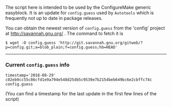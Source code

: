 The script here is intended to be used by the ConfigureMake generic easyblock. It is an update for `config.guess` used
by `Autotools` which is frequently not up to date in package releases.

You can obtain the newest version of `config.guess` from the 'config' project at
http://savannah.gnu.org/ . The command to fetch it is
```
$ wget -O config.guess 'http://git.savannah.gnu.org/gitweb/?p=config.git;a=blob_plain;f=config.guess;hb=HEAD'
```

---

### Current `config.guess` info ###

```
timestamp='2018-08-29'
c02eb9cc55c86cfd1e9a794e548d25db5c9539e7b2154beb649bc6e2cbffc74c  config.guess
```

(You can find a timestamp for the last update in the first few lines of the script)